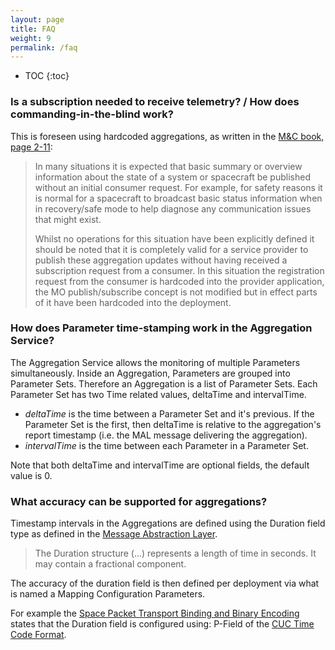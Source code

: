 ```yaml
---
layout: page
title: FAQ
weight: 9
permalink: /faq
---
```


* TOC {:toc}

### Is a subscription needed to receive telemetry? / How does commanding-in-the-blind work?

This is foreseen using hardcoded aggregations, as written in the [M&C book, page 2-11](https://public.ccsds.org/Pubs/522x1b1.pdf):

> In many situations it is expected that basic summary or overview information about the state of a system or spacecraft be published without an initial consumer request. For example, for safety reasons it is normal for a spacecraft to broadcast basic status information when in recovery/safe mode to help diagnose any communication issues that might exist.
>
> Whilst no operations for this situation have been explicitly defined it should be noted that it is completely valid for a service provider to publish these aggregation updates without having received a subscription request from a consumer. In this situation the registration request from the consumer is hardcoded into the provider application, the MO publish/subscribe concept is not modified but in effect parts of it have been hardcoded into the deployment.

### How does Parameter time-stamping work in the Aggregation Service?

The Aggregation Service allows the monitoring of multiple Parameters simultaneously. Inside an Aggregation, Parameters are grouped into Parameter Sets. Therefore an Aggregation is a list of Parameter Sets.
Each Parameter Set has two Time related values, deltaTime and intervalTime.

* _deltaTime_ is the time between a Parameter Set and it's previous. If the Parameter Set is the first, then deltaTime is relative to the aggregation's report timestamp (i.e. the MAL message delivering the aggregation).
* _intervalTime_ is the time between each Parameter in a Parameter Set.

Note that both deltaTime and intervalTime are optional fields, the default value is 0.

### What accuracy can be supported for aggregations?

Timestamp intervals in the Aggregations are defined using the Duration field type as defined in the [Message Abstraction Layer](https://public.ccsds.org/Pubs/521x0b2e1.pdf).

> The Duration structure (...) represents a length of time in seconds. It may contain a fractional component.

The accuracy of the duration field is then defined per deployment via what is named a Mapping Configuration Parameters.

For example the [Space Packet Transport Binding and Binary Encoding](https://public.ccsds.org/Pubs/524x1b1.pdf) states that the Duration field is configured using: P-Field of the [CUC Time Code Format](https://public.ccsds.org/Pubs/301x0b2s.pdf).
